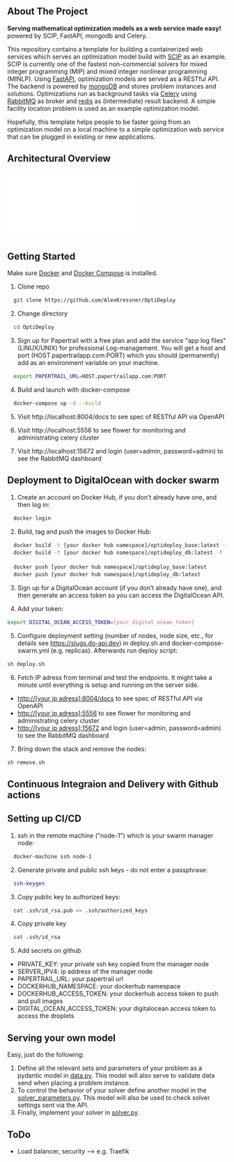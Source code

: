 
## About The Project
**Serving mathematical optimization models as a web service made easy!** powered by SCIP, FastAPI, mongodb and Celery.

This repository contains a template for building a containerized web services which serves an optimization model build with [SCIP](https://www.scipopt.org/index.php#about) as an example. SCIP is currently one of the fastest non-commercial solvers for mixed integer programming (MIP) and mixed integer nonlinear programming (MINLP). Using [FastAPI](https://fastapi.tiangolo.com), optimization models are served as a RESTful API. The backend is powered by [mongoDB](https://www.mongodb.com/de-de) and stores problem instances and solutions. Optimizations run as background tasks via [Celery](https://docs.celeryproject.org/en/stable/) using [RabbitMQ](https://www.rabbitmq.com) as broker and [redis](https://redis.io) as (intermediate) result backend. A simple facility location problem is used as an example optimization model.

Hopefully, this template helps people to be faster going from an optimization model on a local machine to a simple optimization web service that can be plugged in existing or new applications.


## Architectural Overview
![](OptiDeployArchitecture.pdf)


## Getting Started

Make sure [Docker](https://www.docker.com) and [Docker Compose](https://docs.docker.com/compose/install/) is installed.

1. Clone repo
  ```sh
    git clone https://github.com/AlexKressner/OptiDeploy
  ```
2. Change directory
  ```sh
    cd OptiDeploy
  ```
3. Sign up for Papertrail with a free plan and add the service "app log files" (LINUX/UNIX) for professional Log-management. You will get a host and port (HOST.papertrailapp.com:PORT) which you should (permanently) add as an environment variable on your machine.
  ```sh
    export PAPERTRAIL_URL=HOST.papertrailapp.com:PORT
  ```

4. Build and launch with docker-compose
  ```sh
    docker-compose up -d --build
  ```

5. Visit http://localhost:8004/docs to see spec of RESTful API via OpenAPI

6. Visit http://localhost:5556 to see flower for monitoring and administrating celery cluster

7. Visit http://localhost:15672 and login (user=admin, password=admin) to see the RabbitMQ dashboard


## Deployment to DigitalOcean with docker swarm

1. Create an account on Docker Hub, if you don't already have one, and then log in:
  ```sh
    docker login
  ```
2. Build, tag and push the images to Docker Hub:
  ```sh
    docker build -t [your docker hub namespace]/optideploy_base:latest -f ./project/Dockerfile ./project
    docker build -t [your docker hub namespace]/optideploy_db:latest -f ./project/db/Dockerfile ./project/db

    docker push [your docker hub namespace]/optideploy_base:latest
    docker push [your docker hub namespace]/optideploy_db:latest
  ```
3. Sign up for a DigitalOcean account (if you don’t already have one), and then generate an access token so you can access the DigitalOcean API.

4. Add your token:
  ```sh
  export DIGITAL_OCEAN_ACCESS_TOKEN=[your_digital_ocean_token]
  ```
5. Configure deployment setting (number of nodes, node size, etc., for details see https://slugs.do-api.dev) in deploy.sh and docker-compose-swarm.yml (e.g. replicas). Afterwards run deploy script:
  ```sh 
  sh deploy.sh
  ```
6. Fetch IP adress from terminal and test the endpoints. It might take a minute until everything is setup and running on the server side.
  - [http://[your ip adress]:8004/docs](http://your_ip_adress:8004/docs) to see spec of RESTful API via OpenAPI
  - [http://[your ip adress]:5556](http://your_ip_adress:5556) to see flower for monitoring and administrating celery cluster
  - [http://[your ip adress]:15672](http://your_ip_adress:15672) and login (user=admin, password=admin) to see the RabbitMQ dashboard

7. Bring down the stack and remove the nodes:
  ```sh 
  sh remove.sh
  ```


## Continuous Integraion and Delivery with Github actions



## Setting up CI/CD
1. ssh in the remote machine ("node-1") which is your swarm manager node:
  ```sh
    docker-machine ssh node-1
  ```

2. Generate private and public ssh keys - do not enter a passphrase:
  ```sh
    ssh-keygen
  ```

3. Copy public key to authorized keys:
  ```sh
    cat .ssh/id_rsa.pub >> .ssh/authorized_keys
  ```

4. Copy private key
  ```sh
    cat .ssh/id_rsa
  ````

5. Add secrets on github
  - PRIVATE_KEY: your private ssh key copied from the manager node
  - SERVER_IPV4: ip address of the manager node
  - PAPERTRAIL_URL: your papertrail url
  - DOCKERHUB_NAMESPACE: your dockerhub namespace
  - DOCKERHUB_ACCESS_TOKEN: your dockerhub access token to push and pull images
  - DIGITAL_OCEAN_ACCESS_TOKEN: your digitalocean access token to access the droplets



## Serving your own model
Easy, just do the following:
1. Define all the relevant sets and parameters of your problem as a pydantic model in [data.py](https://github.com/AlexKressner/OptiDeploy/blob/master/project/app/models/data.py). This model will also serve to validate data send
when placing a problem instance.
2. To control the behavior of your solver define another model in the [solver_parameters.py](https://github.com/AlexKressner/OptiDeploy/blob/master/project/app/optimizer/solver_parameters.py). This model will also be used to check solver settings sent via the API.
3. Finally, implement your solver in [solver.py](https://github.com/AlexKressner/OptiDeploy/blob/master/project/app/optimizer/solver.py).


## ToDo 
- Load balancer, security --> e.g. Traefik









